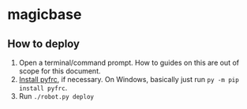 # magicbase

## How to deploy
1. Open a terminal/command prompt. How to guides on this are out of scope for this document.
2. [Install pyfrc](https://robotpy.readthedocs.io/en/stable/install/pyfrc.html#install-pyfrc), if necessary. On Windows, basically just run `py -m pip install pyfrc`.
3. Run `./robot.py deploy`
